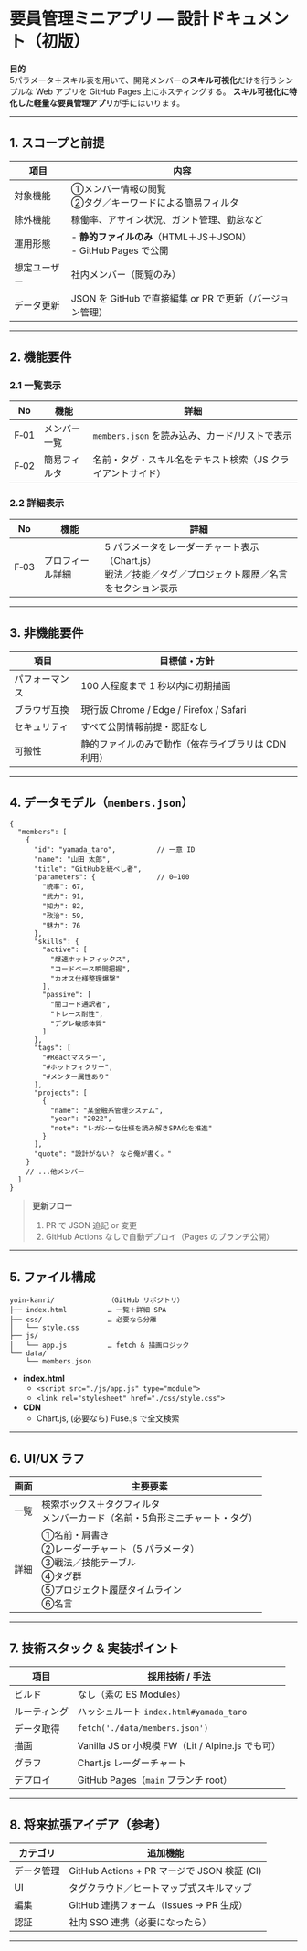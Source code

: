 # 要員管理ミニアプリ ― 設計ドキュメント（初版）

**目的**  
5パラメータ＋スキル表を用いて、開発メンバーの**スキル可視化**だけを行うシンプルな Web アプリを GitHub Pages 上にホスティングする。
**スキル可視化に特化した軽量な要員管理アプリ**が手にはいります。  

---

## 1. スコープと前提

| 項目 | 内容 |
|------|------|
| 対象機能 | ①メンバー情報の閲覧<br>②タグ／キーワードによる簡易フィルタ |
| 除外機能 | 稼働率、アサイン状況、ガント管理、勤怠など |
| 運用形態 | - **静的ファイルのみ**（HTML＋JS＋JSON）<br>- GitHub Pages で公開 |
| 想定ユーザー | 社内メンバー（閲覧のみ） |
| データ更新 | JSON を GitHub で直接編集 or PR で更新（バージョン管理） |

---

## 2. 機能要件

### 2.1 一覧表示
| No | 機能 | 詳細 |
|----|------|------|
| F‑01 | メンバー一覧 | `members.json` を読み込み、カード/リストで表示 |
| F‑02 | 簡易フィルタ | 名前・タグ・スキル名をテキスト検索（JS クライアントサイド） |

### 2.2 詳細表示
| No | 機能 | 詳細 |
|----|------|------|
| F‑03 | プロフィール詳細 | 5 パラメータをレーダーチャート表示（Chart.js）<br>戦法／技能／タグ／プロジェクト履歴／名言をセクション表示 |

---

## 3. 非機能要件

| 項目 | 目標値・方針 |
|------|-------------|
| パフォーマンス | 100 人程度まで 1 秒以内に初期描画 |
| ブラウザ互換 | 現行版 Chrome / Edge / Firefox / Safari |
| セキュリティ | すべて公開情報前提・認証なし |
| 可搬性 | 静的ファイルのみで動作（依存ライブラリは CDN 利用） |

---

## 4. データモデル（`members.json`）

```jsonc
{
  "members": [
    {
      "id": "yamada_taro",          // 一意 ID
      "name": "山田 太郎",
      "title": "GitHubを統べし者",
      "parameters": {               // 0–100
        "統率": 67,
        "武力": 91,
        "知力": 82,
        "政治": 59,
        "魅力": 76
      },
      "skills": {
        "active": [
          "爆速ホットフィックス",
          "コードベース瞬間把握",
          "カオス仕様整理爆撃"
        ],
        "passive": [
          "闇コード通訳者",
          "トレース耐性",
          "デグレ敏感体質"
        ]
      },
      "tags": [
        "#Reactマスター",
        "#ホットフィクサー",
        "#メンター属性あり"
      ],
      "projects": [
        {
          "name": "某金融系管理システム",
          "year": "2022",
          "note": "レガシーな仕様を読み解きSPA化を推進"
        }
      ],
      "quote": "設計がない？ なら俺が書く。"
    }
    // ...他メンバー
  ]
}
```

> **更新フロー**  
> 1. PR で JSON 追記 or 変更  
> 2. GitHub Actions なしで自動デプロイ（Pages のブランチ公開）  

---

## 5. ファイル構成

```
yoin-kanri/             （GitHub リポジトリ）
├── index.html          … 一覧＋詳細 SPA
├── css/                … 必要なら分離
│   └── style.css
├── js/
│   └── app.js          … fetch & 描画ロジック
└── data/
    └── members.json
```

- **index.html**  
  - `<script src="./js/app.js" type="module">`
  - `<link rel="stylesheet" href="./css/style.css">`
- **CDN**  
  - Chart.js, (必要なら) Fuse.js で全文検索

---

## 6. UI/UX ラフ

| 画面 | 主要要素 |
|------|---------|
| 一覧 | 検索ボックス＋タグフィルタ<br>メンバーカード（名前・5角形ミニチャート・タグ） |
| 詳細 | ①名前・肩書き<br>②レーダーチャート（5 パラメータ）<br>③戦法／技能テーブル<br>④タグ群<br>⑤プロジェクト履歴タイムライン<br>⑥名言 |

---

## 7. 技術スタック & 実装ポイント

| 項目 | 採用技術 / 手法 |
|------|----------------|
| ビルド | なし（素の ES Modules） |
| ルーティング | ハッシュルート `index.html#yamada_taro` |
| データ取得 | `fetch('./data/members.json')` |
| 描画 | Vanilla JS or 小規模 FW（Lit / Alpine.js でも可） |
| グラフ | Chart.js レーダーチャート |
| デプロイ | GitHub Pages（`main` ブランチ root） |

---

## 8. 将来拡張アイデア（参考）

| カテゴリ | 追加機能 |
|----------|----------|
| データ管理 | GitHub Actions + PR マージで JSON 検証 (CI) |
| UI | タグクラウド／ヒートマップ式スキルマップ |
| 編集 | GitHub 連携フォーム（Issues → PR 生成） |
| 認証 | 社内 SSO 連携（必要になったら） |

---
